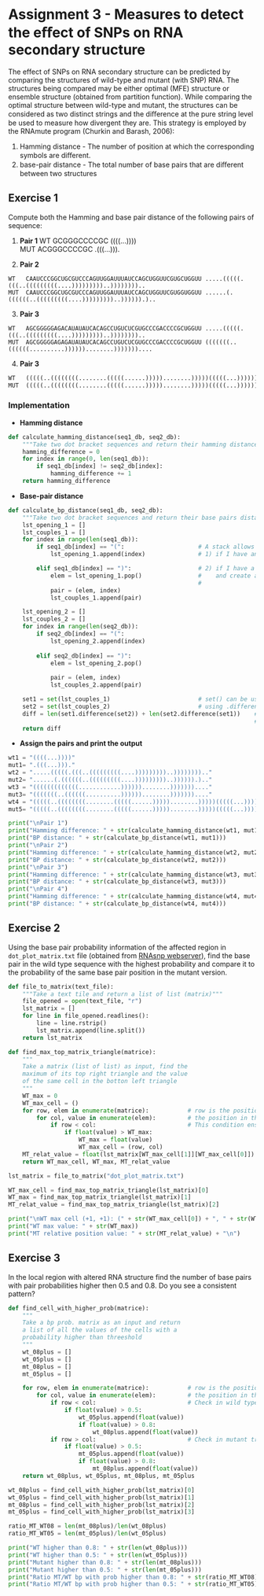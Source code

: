 # Assignment 3 - Measures to detect the eﬀect of SNPs on RNA secondary structure

The effect of SNPs on RNA secondary structure can be predicted by comparing the structures of wild-type and mutant (with SNP) RNA. The structures being compared may be either optimal (MFE) structure or ensemble structure (obtained from partition function).
While comparing the optimal structure between wild-type and mutant, the structures can be considered as two distinct strings and the diﬀerence at the pure string level be used to measure how divergent they are. This strategy is employed by the RNAmute program (Churkin and Barash, 2006):
1. Hamming distance - The number of position at which the corresponding symbols are diﬀerent.
2. base-pair distance - The total number of base pairs that are diﬀerent between two structures

## Exercise 1

Compute both the Hamming and base pair distance of the following pairs of sequence:  

1. __Pair 1__ 
WT   GCGGGCCCCGC ((((...))))  
MUT  ACGGGCCCCGC .(((...))).
                
2. __Pair 2__
```
WT   CAAUCCCGGCUGCGUCCCAGUUGGAUUUAUCCAGCUGGUUCGUGCUGGUU .....(((((.(((..(((((((((....)))))))))..)))))))).. 
MUT  CAAUCCCGGCUGCGUCCCAGUUGGAUUUAUCCAGCUGGUUCGUGGUGGUU ......(.((((((..(((((((((....)))))))))..)))))).)..
```

3. __Pair 3__
```
WT   AGCGGGGGAGACAUAUAUCACAGCCUGUCUCGUGCCCGACCCCGCUGGUU .....(((((.(((..(((((((((....)))))))))..)))))))).. 
MUT  AGCGGGGGAGAGAUAUAUCACAGCCUGUCUCGUGCCCGACCCCGCUGGUU (((((((..((((((..........))))))........)))))))....
```

4. __Pair 3__ 
```python
WT   (((((..((((((((........(((((......)))))........)))))(((((...))))))))...)))))...((((((.((((((....)))))).).)))))..((((((...................))))))...((((((((((((.(((((((....))))))))))..((((((.....(((.((((((((.....))))))))....))).....))))))....))))))).))..
MUT  (((((..((((((((........(((((......)))))........)))))(((((...))))))))...)))))...((((((.((((((....)))))).).)))))..((((((...................))))))...(((((((((..(((((((..((((((...........))))))....))))))).....((((((....))))))...((......))......))))))).))..

```

### Implementation

* __Hamming distance__
```python
def calculate_hamming_distance(seq1_db, seq2_db):
    """Take two dot bracket sequences and return their hamming distance"""
    hamming_difference = 0
    for index in range(0, len(seq1_db)):
        if seq1_db[index] != seq2_db[index]:
            hamming_difference += 1
    return hamming_difference
```

* __Base-pair distance__
```python
def calculate_bp_distance(seq1_db, seq2_db):
    """Take two dot bracket sequences and return their base pairs distance"""
    lst_opening_1 = []                               
    lst_couples_1 = []
    for index in range(len(seq1_db)):
        if seq1_db[index] == "(":                     # A stack allows us to add or remove elements only from the top of it (last in first out):
            lst_opening_1.append(index)               # 1) if I have an open "(" append the position of the "(" to the lst_opening

        elif seq1_db[index] == ")":                   # 2) if I have a closed ")", remove (pop) the last element of lst_opening (position of "(" )
            elem = lst_opening_1.pop()                #    and create a bp_coordinate with: element removed from lst_opening (position opening bracket)
                                                      #                                     current position (position closing bracket)
            pair = (elem, index)
            lst_couples_1.append(pair)

    lst_opening_2 = []
    lst_couples_2 = []
    for index in range(len(seq2_db)):
        if seq2_db[index] == "(":
            lst_opening_2.append(index)               
            
        elif seq2_db[index] == ")":                  
            elem = lst_opening_2.pop()               
                                                      
            pair = (elem, index)
            lst_couples_2.append(pair)

    set1 = set(lst_couples_1)                         # set() can be used to check if there are differences between two list (two sets now) 
    set2 = set(lst_couples_2)                         # using .difference method
    diff = len(set1.difference(set2)) + len(set2.difference(set1))    # set1.difference(set2) output a set with elements present in
                                                                      # set1 but not in set2
    return diff
```

* __Assign the pairs and print the output__
```python
wt1 = "((((...))))"
mut1= ".(((...)))."
wt2 = ".....(((((.(((..(((((((((....)))))))))..)))))))).."
mut2= "......(.((((((..(((((((((....)))))))))..)))))).).."
wt3 = "(((((((((((((............))))))........)))))))...."
mut3= "(((((((..((((((..........))))))........)))))))...."
wt4 = "(((((..((((((((........(((((......)))))........)))))(((((...))))))))...)))))...((((((.((((((....)))))).).)))))..((((((...................))))))...((((((((((((.(((((((....))))))))))..((((((.....(((.((((((((.....))))))))....))).....))))))....))))))).)).."
mut5= "(((((..((((((((........(((((......)))))........)))))(((((...))))))))...)))))...((((((.((((((....)))))).).)))))..((((((...................))))))...(((((((((..(((((((..((((((...........))))))....))))))).....((((((....))))))...((......))......))))))).)).."

print("\nPair 1")
print("Hamming difference: " + str(calculate_hamming_distance(wt1, mut1)))
print("BP distance: " + str(calculate_bp_distance(wt1, mut1)))
print("\nPair 2")
print("Hamming difference: " + str(calculate_hamming_distance(wt2, mut2)))
print("BP distance: " + str(calculate_bp_distance(wt2, mut2)))
print("\nPair 3")
print("Hamming difference: " + str(calculate_hamming_distance(wt3, mut3)))
print("BP distance: " + str(calculate_bp_distance(wt3, mut3)))
print("\nPair 4")
print("Hamming difference: " + str(calculate_hamming_distance(wt4, mut4)))
print("BP distance: " + str(calculate_bp_distance(wt4, mut4)))
```

## Exercise 2

Using the base pair probability information of the affected region in `dot_plot_matrix.txt` file (obtained from [RNAsnp webserver](https://rth.dk/resources/rnasnp/)), find the base pair in the wild type sequence with the highest probability and compare it to the probability of the same base pair position in the mutant version.

```python
def file_to_matrix(text_file):
    """Take a text tile and return a list of list (matrix)"""
    file_opened = open(text_file, "r")
    lst_matrix = []
    for line in file_opened.readlines():
        line = line.rstrip()
        lst_matrix.append(line.split())
    return lst_matrix

def find_max_top_matrix_triangle(matrice):
    """
    Take a matrix (list of list) as input, find the 
    maximum of its top right triangle and the value 
    of the same cell in the botton left triangle
    """
    WT_max = 0
    WT_max_cell = ()
    for row, elem in enumerate(matrice):           # row is the position and element is the row_list that contain the values
        for col, value in enumerate(elem):         # the position in the row_list are the columns. With enumerate() the first element is the index and the second is the element itself
            if row < col:                          # This condition ensure to be in the top right triangle of the matrix
                if float(value) > WT_max:
                    WT_max = float(value)
                    WT_max_cell = (row, col)
    MT_relat_value = float(lst_matrix[WT_max_cell[1]][WT_max_cell[0]])   # I just invert the coordinate (col, row) instead of (row, col)
    return WT_max_cell, WT_max, MT_relat_value

lst_matrix = file_to_matrix("dot_plot_matrix.txt")

WT_max_cell = find_max_top_matrix_triangle(lst_matrix)[0]
WT_max = find_max_top_matrix_triangle(lst_matrix)[1]
MT_relat_value = find_max_top_matrix_triangle(lst_matrix)[2] 

print("\nWT max cell (+1, +1): (" + str(WT_max_cell[0]) + ", " + str(WT_max_cell[1]) + ")")
print("WT max value: " + str(WT_max))
print("MT relative position value: " + str(MT_relat_value) + "\n") 
```

## Exercise 3 
In the local region with altered RNA structure find the number of base pairs with pair probabilities higher then 0.5 and 0.8. Do you see a consistent pattern?

```python
def find_cell_with_higher_prob(matrice):
    """
    Take a bp prob. matrix as an input and return 
    a list of all the values of the cells with a 
    probability higher than threeshold
    """
    wt_08plus = []
    wt_05plus = []
    mt_08plus = []
    mt_05plus = []

    for row, elem in enumerate(matrice):           # row is the position and element is the row_list that contain the values
        for col, value in enumerate(elem):         # the position in the row_list are the columns
            if row < col:                          # Check in wild type triangle (top right triangle)
                if float(value) > 0.5:
                    wt_05plus.append(float(value))
                    if float(value) > 0.8:
                        wt_08plus.append(float(value))
            if row > col:                          # Check in mutant triangle
                if float(value) > 0.5:
                    mt_05plus.append(float(value))
                    if float(value) > 0.8:
                        mt_08plus.append(float(value))
    return wt_08plus, wt_05plus, mt_08plus, mt_05plus

wt_08plus = find_cell_with_higher_prob(lst_matrix)[0]
wt_05plus = find_cell_with_higher_prob(lst_matrix)[1]
mt_08plus = find_cell_with_higher_prob(lst_matrix)[2]
mt_05plus = find_cell_with_higher_prob(lst_matrix)[3]

ratio_MT_WT08 = len(mt_08plus)/len(wt_08plus)
ratio_MT_WT05 = len(mt_05plus)/len(wt_05plus)

print("WT higher than 0.8: " + str(len(wt_08plus)))
print("WT higher than 0.5: " + str(len(wt_05plus)))
print("Mutant higher than 0.8: " + str(len(mt_08plus)))
print("Mutant higher than 0.5: " + str(len(mt_05plus)))
print("Ratio MT/WT bp with prob higher than 0.8: " + str(ratio_MT_WT08))
print("Ratio MT/WT bp with prob higher than 0.5: " + str(ratio_MT_WT05))
```